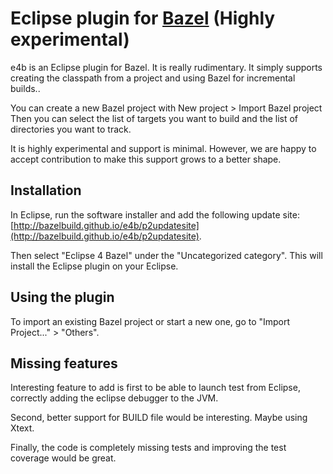 # Eclipse plugin for [Bazel](http://bazel.io) (**Highly experimental**)

e4b is an Eclipse plugin for Bazel. It is really rudimentary.
It simply supports creating the classpath from a project and using
Bazel for incremental builds..

You can create a new Bazel project with New project > Import Bazel project
Then you can select the list of targets you want to build and the list
of directories you want to track.

It is highly experimental and support is minimal. However, we are happy
to accept contribution to make this support grows to a better shape.

## Installation

In Eclipse, run the software installer and add the following update
site:
[http://bazelbuild.github.io/e4b/p2updatesite](http://bazelbuild.github.io/e4b/p2updatesite).

Then select "Eclipse 4 Bazel" under the "Uncategorized category". This
will install the Eclipse plugin on your Eclipse.

## Using the plugin

To import an existing Bazel project or start a new one, go to "Import Project..." > "Others".

## Missing features

Interesting feature to add is first to be able to launch test from
Eclipse, correctly adding the eclipse debugger to the JVM.

Second, better support for BUILD file would be interesting. Maybe
using Xtext.

Finally, the code is completely missing tests and improving the test
coverage would be great.
